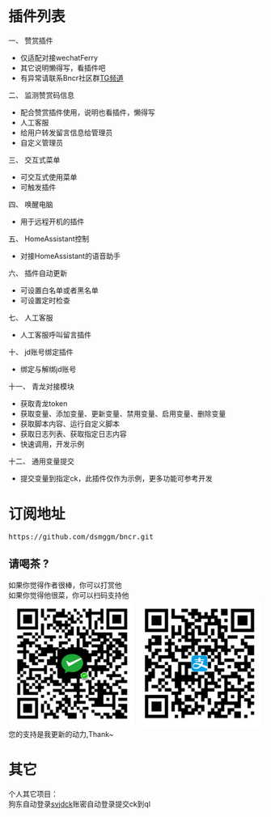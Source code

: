 # 插件列表
一、 赞赏插件  
- 仅适配对接wechatFerry  
- 其它说明懒得写，看插件吧  
- 有异常请联系Bncr社区群[TG频道](https://t.me/BncrJS)  

二、 监测赞赏码信息  
- 配合赞赏插件使用，说明也看插件，懒得写  
- 人工客服  
- 给用户转发留言信息给管理员  
- 自定义管理员  

三、 交互式菜单  
- 可交互式使用菜单  
- 可触发插件  

四、 唤醒电脑  
- 用于远程开机的插件

五、 HomeAssistant控制  
- 对接HomeAssistant的语音助手

六、 插件自动更新
- 可设置白名单或者黑名单
- 可设置定时检查

七、 人工客服
- 人工客服呼叫留言插件

十、 jd账号绑定插件
- 绑定与解绑jd账号

十一、 青龙对接模块
- 获取青龙token
- 获取变量、添加变量、更新变量、禁用变量、启用变量、删除变量
- 获取脚本内容、运行自定义脚本
- 获取日志列表、获取指定日志内容
- 快速调用，开发示例

十二、 通用变量提交
- 提交变量到指定ck，此插件仅作为示例，更多功能可参考开发

# 订阅地址
<pre>
https://github.com/dsmggm/bncr.git
</pre>


## 请喝茶 ?
如果你觉得作者很棒，你可以打赏他  
如果你觉得他很菜，你可以扫码支持他  
![给点钱花花](get_me_some_money.jpg)  
您的支持是我更新的动力,Thank~

# 其它
个人其它项目：  
狗东自动登录[svjdck](https://github.com/dsmggm/svjdck)账密自动登录提交ck到ql